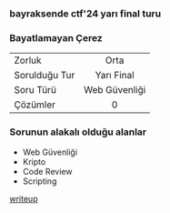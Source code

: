 

### bayraksende ctf'24 yarı final turu
### Bayatlamayan Çerez

|    |  |
| ------------- |:-------------:|
| Zorluk        | Orta          |
| Sorulduğu Tur | Yarı Final    |
| Soru Türü     | Web Güvenliği |
| Çözümler      | 0             |




### Sorunun alakalı olduğu alanlar
- Web Güvenliği 
- Kripto
- Code Review
- Scripting 



[writeup](writeup.md) 





